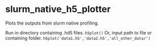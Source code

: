 # slurm_native_h5_plotter
Plots the outputs from slurm native profiling.


Run in directory containing .hd5 files. ``h5plot()``
Or, input path to file or containing folder.  ``h5plot('data1.h5','data2.h5','all_other_data/')``
